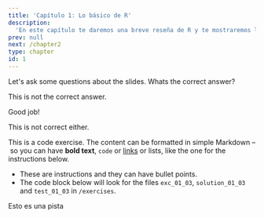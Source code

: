 ```yaml
---
title: 'Capítulo 1: Lo básico de R'
description:
  'En este capítulo te daremos una breve reseña de R y te mostraremos los conceptos básicos más importantes que utilizarás al trabajar con datos.'
prev: null
next: /chapter2
type: chapter
id: 1
---
```


<exercise id="1" title="Introducción" type="slides">

<slides source="chapter1_01_introduccion">
</slides>

</exercise>

<exercise id="2" title="Empezando">

Let's ask some questions about the slides. Whats the correct answer?

<choice>
<opt text="Respuesta uno">

This is not the correct answer.

</opt>

<opt text="Respuesta dos" correct="true">

Good job!

</opt>

<opt text="Respuesta tres">

This is not correct either.

</opt>
</choice>

</exercise>

<exercise id="3" title="Primeros pasos">

This is a code exercise. The content can be formatted in simple Markdown – so
you can have **bold text**, `code` or [links](https://spacy.io) or lists, like
the one for the instructions below.

- These are instructions and they can have bullet points.
- The code block below will look for the files `exc_01_03`, `solution_01_03` and
  `test_01_03` in `/exercises`.

<codeblock id="01_03">

Esto es una pista

</codeblock>

</exercise>
